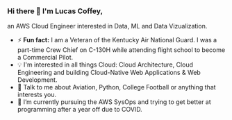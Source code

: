 

### Hi there 👋 I'm Lucas Coffey, 

an AWS Cloud Engineer interested in Data, ML and Data Vizualization. 

- ⚡ **Fun fact:** I am a Veteran of the Kentucky Air National Guard. I was a part-time Crew Chief on C-130H while attending flight school to become a Commercial Pilot.
- :bulb: I'm interested in all things Cloud: Cloud Architecture, Cloud Engineering and building Cloud-Native Web Applications & Web Development.  
- 💬 Talk to me about Aviation, Python, College Football or anything that interests you.
- 🌱 I’m currently pursuing the AWS SysOps and trying to get better at programming after a year off due to COVID.



